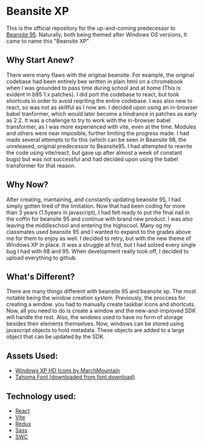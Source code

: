 # Beansite XP
This is the official repository for the up-and-coming predecessor to [Beansite 95](https://mb95.vercel.app). Naturally, both being themed after Windows OS versions, It came to name this "Beansite XP"

## Why Start Anew?
There were many flaws with the original beansite. For example, the original codebase had been entirely bee written in plain html on a chromebook when I was grounded to pass time during school and at home (This is evident in b95 1.x patches). I did port the codebase to react, but took shortcuts in order to avoid reqriting the entire codebase. I was also new to react, so was not as skillful as I now am. I decided upon using an in-browser babel tranformer, which would later become a hindrance in patches as early as 2.2. It was a challenge to try to work with the in-browser babel transformer, as I was more experienced with vite, even at the time. Modules and others were near imposible, further limiting the progress made. I had made several attempts to fix this (which can be seen in Beansite 98, the unreleased, original predecessor to Beansite95. I had attempted to rewrite the code using vite/react, but gave up after almost a week of constant bugs) but was not successful and had decided upon using the babel transformer for that reason. 

## Why Now?
After creating, mantaining, and constantly updating beansite 95, I had simply gotten tired of the limitation. Now that had been coding for more than 3 years (1.5years in javascript), I had felt ready to put the final nail in the coffin for beansite 95 and continue with brand new product. I was also leaving the middleschool and entering the highscool. Many og my classmates used beansite 95 and I wanted to expand to the grades above me for them to enjoy as well. I decided to retry, but with the new theme of Windows XP in place. It was a struggle at first, but I had solzed every single bug I had with 98 and 95. When development really took off, I decided to upload everything to github.

## What's Different?
There are many things different with beansite 95 and beansite xp. The most notable being the window creation system. Previously, the proccess for creating a window. you had to manually create taskbar icons and shortcuts. Now, all you need to do is create a window and the new-and-improved SDK will handle the rest. Also, the wndows used to have no form of storage besides their elements themselves. Now, windows can be stored using javascript objects to hold metadata. These objects are added to a large object that can be updated by the SDK. 

## Assets Used:
- [Windows XP HD Icons by MarchMountain](https://www.deviantart.com/marchmountain/art/Windows-XP-High-Resolution-Icon-Pack-916042853)
- [Tahoma Font (downloaded from font.download)](https://font.download/font/tahoma)

## Technology used:
- [React](https://react.dev)
- [Vite](https://vitejs.dev)
- [Redux](https://redux.js.org)
- [Sass](https://sass-lang.com)
- [SWC](https://swc.rs)